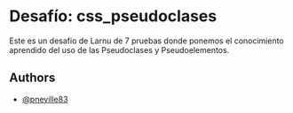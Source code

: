 # Desafío: css_pseudoclases

Este es un desafio de Larnu de 7 pruebas donde ponemos el conocimiento 
aprendido del uso de las Pseudoclases y Pseudoelementos.

## Authors

- [@pneville83](https://github.com/pneville83   )
